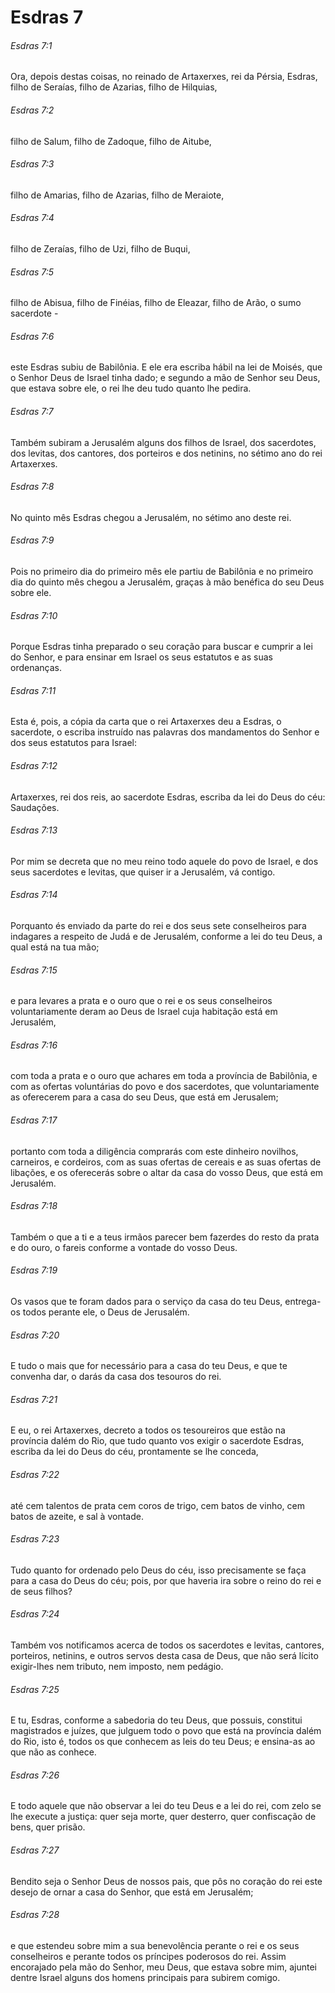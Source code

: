 # Esdras 7

###### Esdras 7:1

Ora, depois destas coisas, no reinado de Artaxerxes, rei da Pérsia, Esdras, filho de Seraías, filho de Azarias, filho de Hilquias,

###### Esdras 7:2

filho de Salum, filho de Zadoque, filho de Aitube,

###### Esdras 7:3

filho de Amarias, filho de Azarias, filho de Meraiote,

###### Esdras 7:4

filho de Zeraías, filho de Uzi, filho de Buqui,

###### Esdras 7:5

filho de Abisua, filho de Finéias, filho de Eleazar, filho de Arão, o sumo sacerdote -

###### Esdras 7:6

este Esdras subiu de Babilônia. E ele era escriba hábil na lei de Moisés, que o Senhor Deus de Israel tinha dado; e segundo a mão de Senhor seu Deus, que estava sobre ele, o rei lhe deu tudo quanto lhe pedira.

###### Esdras 7:7

Também subiram a Jerusalém alguns dos filhos de Israel, dos sacerdotes, dos levitas, dos cantores, dos porteiros e dos netinins, no sétimo ano do rei Artaxerxes.

###### Esdras 7:8

No quinto mês Esdras chegou a Jerusalém, no sétimo ano deste rei.

###### Esdras 7:9

Pois no primeiro dia do primeiro mês ele partiu de Babilônia e no primeiro dia do quinto mês chegou a Jerusalém, graças à mão benéfica do seu Deus sobre ele.

###### Esdras 7:10

Porque Esdras tinha preparado o seu coração para buscar e cumprir a lei do Senhor, e para ensinar em Israel os seus estatutos e as suas ordenanças.

###### Esdras 7:11

Esta é, pois, a cópia da carta que o rei Artaxerxes deu a Esdras, o sacerdote, o escriba instruído nas palavras dos mandamentos do Senhor e dos seus estatutos para Israel:

###### Esdras 7:12

Artaxerxes, rei dos reis, ao sacerdote Esdras, escriba da lei do Deus do céu: Saudações.

###### Esdras 7:13

Por mim se decreta que no meu reino todo aquele do povo de Israel, e dos seus sacerdotes e levitas, que quiser ir a Jerusalém, vá contigo.

###### Esdras 7:14

Porquanto és enviado da parte do rei e dos seus sete conselheiros para indagares a respeito de Judá e de Jerusalém, conforme a lei do teu Deus, a qual está na tua mão;

###### Esdras 7:15

e para levares a prata e o ouro que o rei e os seus conselheiros voluntariamente deram ao Deus de Israel cuja habitação está em Jerusalém,

###### Esdras 7:16

com toda a prata e o ouro que achares em toda a província de Babilônia, e com as ofertas voluntárias do povo e dos sacerdotes, que voluntariamente as oferecerem para a casa do seu Deus, que está em Jerusalem;

###### Esdras 7:17

portanto com toda a diligência comprarás com este dinheiro novilhos, carneiros, e cordeiros, com as suas ofertas de cereais e as suas ofertas de libações, e os oferecerás sobre o altar da casa do vosso Deus, que está em Jerusalém.

###### Esdras 7:18

Também o que a ti e a teus irmãos parecer bem fazerdes do resto da prata e do ouro, o fareis conforme a vontade do vosso Deus.

###### Esdras 7:19

Os vasos que te foram dados para o serviço da casa do teu Deus, entrega-os todos perante ele, o Deus de Jerusalém.

###### Esdras 7:20

E tudo o mais que for necessário para a casa do teu Deus, e que te convenha dar, o darás da casa dos tesouros do rei.

###### Esdras 7:21

E eu, o rei Artaxerxes, decreto a todos os tesoureiros que estão na província dalém do Rio, que tudo quanto vos exigir o sacerdote Esdras, escriba da lei do Deus do céu, prontamente se lhe conceda,

###### Esdras 7:22

até cem talentos de prata cem coros de trigo, cem batos de vinho, cem batos de azeite, e sal à vontade.

###### Esdras 7:23

Tudo quanto for ordenado pelo Deus do céu, isso precisamente se faça para a casa do Deus do céu; pois, por que haveria ira sobre o reino do rei e de seus filhos?

###### Esdras 7:24

Também vos notificamos acerca de todos os sacerdotes e levitas, cantores, porteiros, netinins, e outros servos desta casa de Deus, que não será lícito exigir-lhes nem tributo, nem imposto, nem pedágio.

###### Esdras 7:25

E tu, Esdras, conforme a sabedoria do teu Deus, que possuis, constitui magistrados e juízes, que julguem todo o povo que está na província dalém do Rio, isto é, todos os que conhecem as leis do teu Deus; e ensina-as ao que não as conhece.

###### Esdras 7:26

E todo aquele que não observar a lei do teu Deus e a lei do rei, com zelo se lhe execute a justiça: quer seja morte, quer desterro, quer confiscação de bens, quer prisão.

###### Esdras 7:27

Bendito seja o Senhor Deus de nossos pais, que pôs no coração do rei este desejo de ornar a casa do Senhor, que está em Jerusalém;

###### Esdras 7:28

e que estendeu sobre mim a sua benevolência perante o rei e os seus conselheiros e perante todos os príncipes poderosos do rei. Assim encorajado pela mão do Senhor, meu Deus, que estava sobre mim, ajuntei dentre Israel alguns dos homens principais para subirem comigo.


